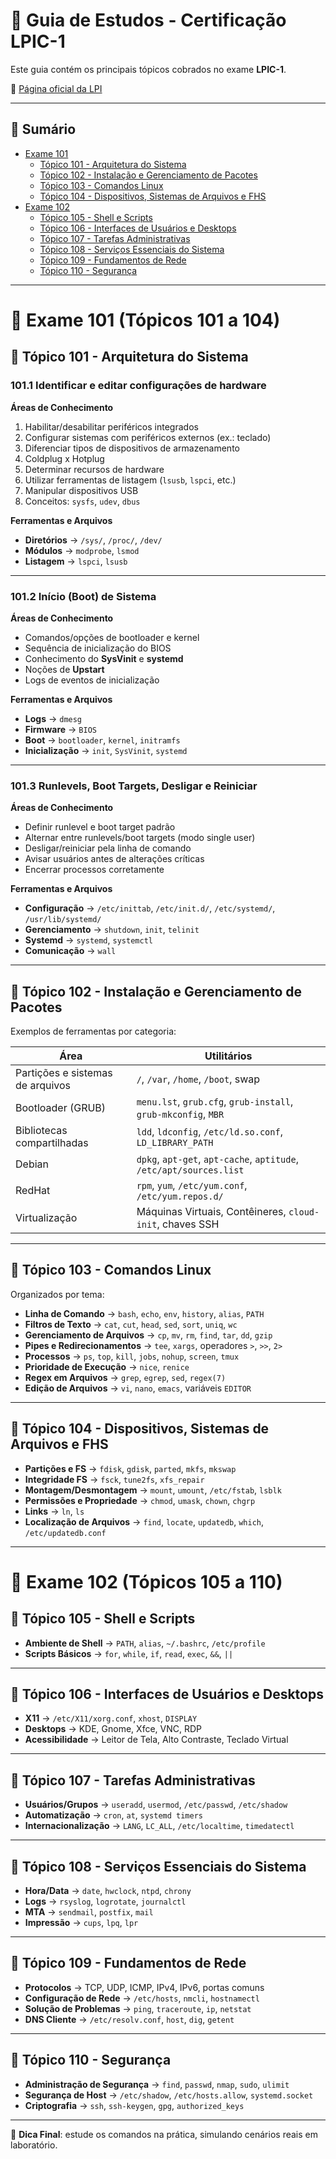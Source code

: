 # 📘 Guia de Estudos - Certificação LPIC-1

Este guia contém os principais tópicos cobrados no exame **LPIC-1**.

🔗 [Página oficial da LPI](https://www.lpi.org/pt-br/our-certifications/lpic-1-overview/)

---

## 📑 Sumário

- [Exame 101](#-exame-101-tópicos-101-a-104)
  - [Tópico 101 - Arquitetura do Sistema](#-tópico-101---arquitetura-do-sistema)
  - [Tópico 102 - Instalação e Gerenciamento de Pacotes](#-tópico-102---instalação-e-gerenciamento-de-pacotes)
  - [Tópico 103 - Comandos Linux](#-tópico-103---comandos-linux)
  - [Tópico 104 - Dispositivos, Sistemas de Arquivos e FHS](#-tópico-104---dispositivos-sistemas-de-arquivos-e-fhs)
- [Exame 102](#-exame-102-tópicos-105-a-110)
  - [Tópico 105 - Shell e Scripts](#-tópico-105---shell-e-scripts)
  - [Tópico 106 - Interfaces de Usuários e Desktops](#-tópico-106---interfaces-de-usuários-e-desktops)
  - [Tópico 107 - Tarefas Administrativas](#-tópico-107---tarefas-administrativas)
  - [Tópico 108 - Serviços Essenciais do Sistema](#-tópico-108---serviços-essenciais-do-sistema)
  - [Tópico 109 - Fundamentos de Rede](#-tópico-109---fundamentos-de-rede)
  - [Tópico 110 - Segurança](#-tópico-110---segurança)

---

# 📕 Exame 101 (Tópicos 101 a 104)

## 🔹 Tópico 101 - Arquitetura do Sistema

### 101.1 Identificar e editar configurações de hardware
**Áreas de Conhecimento**
1. Habilitar/desabilitar periféricos integrados  
2. Configurar sistemas com periféricos externos (ex.: teclado)  
3. Diferenciar tipos de dispositivos de armazenamento  
4. Coldplug x Hotplug  
5. Determinar recursos de hardware  
6. Utilizar ferramentas de listagem (`lsusb`, `lspci`, etc.)  
7. Manipular dispositivos USB  
8. Conceitos: `sysfs`, `udev`, `dbus`  

**Ferramentas e Arquivos**  
- **Diretórios** → `/sys/`, `/proc/`, `/dev/`  
- **Módulos** → `modprobe`, `lsmod`  
- **Listagem** → `lspci`, `lsusb`  


---

### 101.2 Início (Boot) de Sistema
**Áreas de Conhecimento**
- Comandos/opções de bootloader e kernel  
- Sequência de inicialização do BIOS  
- Conhecimento do **SysVinit** e **systemd**  
- Noções de **Upstart**  
- Logs de eventos de inicialização  

**Ferramentas e Arquivos**  
- **Logs** → `dmesg`  
- **Firmware** → `BIOS`  
- **Boot** → `bootloader`, `kernel`, `initramfs`  
- **Inicialização** → `init`, `SysVinit`, `systemd`  


---

### 101.3 Runlevels, Boot Targets, Desligar e Reiniciar
**Áreas de Conhecimento**
- Definir runlevel e boot target padrão  
- Alternar entre runlevels/boot targets (modo single user)  
- Desligar/reiniciar pela linha de comando  
- Avisar usuários antes de alterações críticas  
- Encerrar processos corretamente  

**Ferramentas e Arquivos**  
- **Configuração** → `/etc/inittab`, `/etc/init.d/`, `/etc/systemd/`, `/usr/lib/systemd/`  
- **Gerenciamento** → `shutdown`, `init`, `telinit`  
- **Systemd** → `systemd`, `systemctl`  
- **Comunicação** → `wall`  


---

## 🔹 Tópico 102 - Instalação e Gerenciamento de Pacotes

Exemplos de ferramentas por categoria:

| Área | Utilitários |
|------|-------------|
| Partições e sistemas de arquivos | `/`, `/var`, `/home`, `/boot`, swap |
| Bootloader (GRUB) | `menu.lst`, `grub.cfg`, `grub-install`, `grub-mkconfig`, `MBR` |
| Bibliotecas compartilhadas | `ldd`, `ldconfig`, `/etc/ld.so.conf`, `LD_LIBRARY_PATH` |
| Debian | `dpkg`, `apt-get`, `apt-cache`, `aptitude`, `/etc/apt/sources.list` |
| RedHat | `rpm`, `yum`, `/etc/yum.conf`, `/etc/yum.repos.d/` |
| Virtualização | Máquinas Virtuais, Contêineres, `cloud-init`, chaves SSH |

---

## 🔹 Tópico 103 - Comandos Linux

Organizados por tema:

- **Linha de Comando** → `bash`, `echo`, `env`, `history`, `alias`, `PATH`  
- **Filtros de Texto** → `cat`, `cut`, `head`, `sed`, `sort`, `uniq`, `wc`  
- **Gerenciamento de Arquivos** → `cp`, `mv`, `rm`, `find`, `tar`, `dd`, `gzip`  
- **Pipes e Redirecionamentos** → `tee`, `xargs`, operadores `>`, `>>`, `2>`  
- **Processos** → `ps`, `top`, `kill`, `jobs`, `nohup`, `screen`, `tmux`  
- **Prioridade de Execução** → `nice`, `renice`  
- **Regex em Arquivos** → `grep`, `egrep`, `sed`, `regex(7)`  
- **Edição de Arquivos** → `vi`, `nano`, `emacs`, variáveis `EDITOR`  

---

## 🔹 Tópico 104 - Dispositivos, Sistemas de Arquivos e FHS

- **Partições e FS** → `fdisk`, `gdisk`, `parted`, `mkfs`, `mkswap`  
- **Integridade FS** → `fsck`, `tune2fs`, `xfs_repair`  
- **Montagem/Desmontagem** → `mount`, `umount`, `/etc/fstab`, `lsblk`  
- **Permissões e Propriedade** → `chmod`, `umask`, `chown`, `chgrp`  
- **Links** → `ln`, `ls`  
- **Localização de Arquivos** → `find`, `locate`, `updatedb`, `which`, `/etc/updatedb.conf`  

---

# 📕 Exame 102 (Tópicos 105 a 110)

## 🔹 Tópico 105 - Shell e Scripts
- **Ambiente de Shell** → `PATH`, `alias`, `~/.bashrc`, `/etc/profile`  
- **Scripts Básicos** → `for`, `while`, `if`, `read`, `exec`, `&&`, `||`  

---

## 🔹 Tópico 106 - Interfaces de Usuários e Desktops
- **X11** → `/etc/X11/xorg.conf`, `xhost`, `DISPLAY`  
- **Desktops** → KDE, Gnome, Xfce, VNC, RDP  
- **Acessibilidade** → Leitor de Tela, Alto Contraste, Teclado Virtual  

---

## 🔹 Tópico 107 - Tarefas Administrativas
- **Usuários/Grupos** → `useradd`, `usermod`, `/etc/passwd`, `/etc/shadow`  
- **Automatização** → `cron`, `at`, `systemd timers`  
- **Internacionalização** → `LANG`, `LC_ALL`, `/etc/localtime`, `timedatectl`  

---

## 🔹 Tópico 108 - Serviços Essenciais do Sistema
- **Hora/Data** → `date`, `hwclock`, `ntpd`, `chrony`  
- **Logs** → `rsyslog`, `logrotate`, `journalctl`  
- **MTA** → `sendmail`, `postfix`, `mail`  
- **Impressão** → `cups`, `lpq`, `lpr`  

---

## 🔹 Tópico 109 - Fundamentos de Rede
- **Protocolos** → TCP, UDP, ICMP, IPv4, IPv6, portas comuns  
- **Configuração de Rede** → `/etc/hosts`, `nmcli`, `hostnamectl`  
- **Solução de Problemas** → `ping`, `traceroute`, `ip`, `netstat`  
- **DNS Cliente** → `/etc/resolv.conf`, `host`, `dig`, `getent`  

---

## 🔹 Tópico 110 - Segurança
- **Administração de Segurança** → `find`, `passwd`, `nmap`, `sudo`, `ulimit`  
- **Segurança de Host** → `/etc/shadow`, `/etc/hosts.allow`, `systemd.socket`  
- **Criptografia** → `ssh`, `ssh-keygen`, `gpg`, `authorized_keys`  

---

📌 **Dica Final**: estude os comandos na prática, simulando cenários reais em laboratório.
